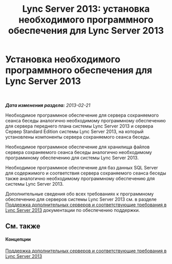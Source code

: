﻿---
title: 'Lync Server 2013: установка необходимого программного обеспечения для Lync Server 2013'
TOCTitle: Установка необходимого программного обеспечения для Lync Server 2013
ms:assetid: 4a3a6a5c-1dc5-4dab-9201-a0df04ba9bfb
ms:mtpsurl: https://technet.microsoft.com/ru-ru/library/JJ204856(v=OCS.15)
ms:contentKeyID: 49309684
ms.date: 05/19/2016
mtps_version: v=OCS.15
ms.translationtype: HT
---

# Установка необходимого программного обеспечения для Lync Server 2013

 

_**Дата изменения раздела:** 2013-02-21_

Необходимое программное обеспечение для сервера сохраняемого сеанса беседы аналогично необходимому программному обеспечению для сервера переднего плана системы Lync Server 2013 и сервера Сервер Standard Edition системы Lync Server 2013, на который установлены компоненты сервера сохраняемого сеанса беседы.

Необходимое программное обеспечение для хранилища файлов сервера сохраняемого сеанса беседы аналогично необходимому программному обеспечению для системы Lync Server 2013.

Необходимое программное обеспечение для баз данных SQL Server для содержимого и соответствия сервера сохраняемого сеанса беседы также аналогично необходимому программному обеспечению для системы Lync Server 2013.

Дополнительные сведения обо всех требованиях к программному обеспечению для серверов системы Lync Server 2013 см. в разделе [Поддержка дополнительных серверов и соответствующие требования в Lync Server 2013](lync-server-2013-additional-server-support-and-requirements.md) документации по обеспечению поддержки.

## См. также

#### Концепции

[Поддержка дополнительных серверов и соответствующие требования в Lync Server 2013](lync-server-2013-additional-server-support-and-requirements.md)

